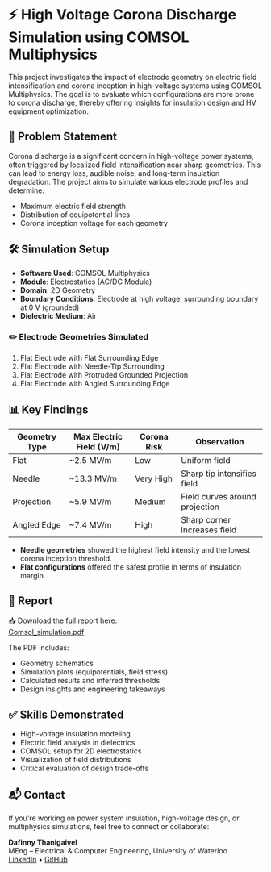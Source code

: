 
# ⚡ High Voltage Corona Discharge Simulation using COMSOL Multiphysics

This project investigates the impact of electrode geometry on electric field intensification and corona inception in high-voltage systems using COMSOL Multiphysics. The goal is to evaluate which configurations are more prone to corona discharge, thereby offering insights for insulation design and HV equipment optimization.

## 🧩 Problem Statement

Corona discharge is a significant concern in high-voltage power systems, often triggered by localized field intensification near sharp geometries. This can lead to energy loss, audible noise, and long-term insulation degradation. The project aims to simulate various electrode profiles and determine:

- Maximum electric field strength
- Distribution of equipotential lines
- Corona inception voltage for each geometry

## 🛠️ Simulation Setup

- **Software Used**: COMSOL Multiphysics
- **Module**: Electrostatics (AC/DC Module)
- **Domain**: 2D Geometry
- **Boundary Conditions**: Electrode at high voltage, surrounding boundary at 0 V (grounded)
- **Dielectric Medium**: Air

### ✏️ Electrode Geometries Simulated

1. Flat Electrode with Flat Surrounding Edge  
2. Flat Electrode with Needle-Tip Surrounding  
3. Flat Electrode with Protruded Grounded Projection  
4. Flat Electrode with Angled Surrounding Edge

## 📊 Key Findings

| Geometry Type | Max Electric Field (V/m) | Corona Risk | Observation |
|---------------|--------------------------|-------------|-------------|
| Flat          | ~2.5 MV/m                | Low         | Uniform field |
| Needle        | ~13.3 MV/m               | Very High   | Sharp tip intensifies field |
| Projection    | ~5.9 MV/m                | Medium      | Field curves around projection |
| Angled Edge   | ~7.4 MV/m                | High        | Sharp corner increases field |

- **Needle geometries** showed the highest field intensity and the lowest corona inception threshold.
- **Flat configurations** offered the safest profile in terms of insulation margin.

## 📄 Report

📥 Download the full report here:  
[Comsol_simulation.pdf](./Comsol%20simulation.pdf)


The PDF includes:
- Geometry schematics  
- Simulation plots (equipotentials, field stress)  
- Calculated results and inferred thresholds  
- Design insights and engineering takeaways  

## ✅ Skills Demonstrated

- High-voltage insulation modeling  
- Electric field analysis in dielectrics  
- COMSOL setup for 2D electrostatics  
- Visualization of field distributions  
- Critical evaluation of design trade-offs

## 📬 Contact

If you're working on power system insulation, high-voltage design, or multiphysics simulations, feel free to connect or collaborate:

**Dafinny Thanigaivel**  
MEng – Electrical & Computer Engineering, University of Waterloo  
[LinkedIn](https://www.linkedin.com/in/dafinny-thanigaivel/) • [GitHub](https://github.com/dafinny)
